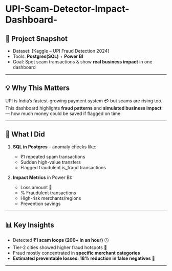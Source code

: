 # UPI-Scam-Detector-Impact-Dashboard-


## 🚀 Project Snapshot  
- Dataset: [Kaggle – UPI Fraud Detection 2024]  
- Tools: **Postgres(SQL)** + **Power BI**  
- Goal: Spot scam transactions & show **real business impact** in one dashboard  

---

## 💡 Why This Matters  
UPI is India’s fastest-growing payment system 💳 but scams are rising too.  
This dashboard highlights **fraud patterns** and **simulated business impact** — how much money could be saved if flagged on time.  

---

## 🔎 What I Did  
1. **SQL in Postgres** – anomaly checks like:  
   - ₹1 repeated spam transactions  
   - Sudden high-value transfers  
   - Flagged fraudulent is_fraud transactions 

2. **Impact Metrics** in Power BI:  
   - Loss amount 💸  
   - % Fraudulent transactions  
   - High-risk merchants/regions  
   - Prevention savings  

---

## 📊 Key Insights  
- Detected **₹1 scam loops (200+ in an hour)** 🕒  
- Tier-2 cities showed higher fraud hotspots 📍
- Fraud mostly concentrated in **specific merchant categories**
- **Estimated preventable losses: 18% reduction in false negatives** 🚨
  

---

